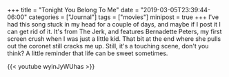 +++
title = "Tonight You Belong To Me"
date = "2019-03-05T23:39:44-06:00"
categories = ["Journal"]
tags = ["movies"]
minipost = true
+++
I've had this song stuck in my head for a couple of days, and maybe if I post it I can get rid of it. It's from The Jerk, and features Bernadette Peters, my first screen crush when I was just a little kid. That bit at the end where she pulls out the coronet still cracks me up. Still, it's a touching scene, don't you think? A little reminder that life can be sweet sometimes. 

{{< youtube wyinJyWUhas >}}
